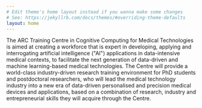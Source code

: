 ```yaml
---
# Edit theme's home layout instead if you wanna make some changes
# See: https://jekyllrb.com/docs/themes/#overriding-theme-defaults
layout: home
---
```

The ARC Training Centre in Cognitive Computing for Medical Technologies is
aimed at creating a workforce that is expert in developing, applying and
interrogating artificial intelligence ("AI") applications in data-intensive medical
contexts, to facilitate the next generation of data-driven and machine
learning-based medical technologies. The Centre will provide a world-class
industry-driven research training environment for PhD students and
postdoctoral researchers, who will lead the medical technology industry into a
new era of data-driven personalised and precision medical devices and
applications, based on a combination of research, industry and entrepreneurial
skills they will acquire through the Centre.
